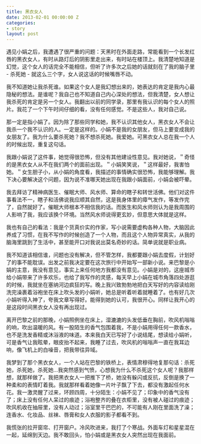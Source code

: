 ```yaml
---
title: 黑衣女人
date: 2013-02-01 00:00:00 Z
categories:
- story
layout: post
---
```


遇见小娟之后，我遭遇了很严重的问题：天黑时在外面走路，常能看到一个长发红唇的黑衣女人，有时从路灯后的阴影里走出来，有时站在楼顶上。我清楚地知道是幻觉，这个女人的话完全不能相信，但听了许多次之后她的话就刻在了我的脑子里 - 杀死她 - 就这么三个字，女人说这话的时候嘴唇不动。

我不知道她让我杀死谁。如果这个女人是我幻想出来的，她表达的肯定是我内心最隐秘的想法。是谁呢？我自己也不知道自己内心深处的想法，但我清楚，女人想让我杀死的肯定是另一个女人。我翻出以前的同学录，那里有我认识的每个女人的照片。我花了一个下午时间仔细的看，没有任何感觉。不是这些人，我对自己说。

那一定是指小娟了。因为除了那些同学和她，我不认识其他女人，黑衣女人不会让我杀一个我不认识的人。一定是这样的。小娟不是我的女朋友，但马上要变成我的女朋友了。我为什么要杀死她？我不想杀死她。我爱她。可黑衣女人总在我一个人的时候出现，重复这句话。

我跟小娟说了这件事，她觉得很恐怖，但没有其他建设性意见。我对她说，＂奇怪的是黑衣女人从不在我们两个的面前出现。＂小娟笑笑说，＂这样最好，我害怕她。＂女生胆子小，从小娟的角度看，我描述的事情确实很恐怖，我能够理解。我下决心要解决这个问题，因为说不准哪天她出现在我跟小娟面前，小娟会被吓晕。

我去拜访了精神病医生、催眠大师、风水师、算命的瞎子和转世活佛。他们对这件事看法不一，瞎子和活佛说我应顺其自然，这是我身体里的瘴气发作，等发作完了，自然就好了。催眠大师根本不相信我的话。而医生和风水师则认为是我周围的人影响了我，我应该换个环境。当然风水师说得更玄妙，但意思大体就是这样。

我也有自己的看法：我是个货真价实的作家，写小说需要虚构各种人物，大脑因此养成了习惯，在我不写作的时候创造了一个人物，而且这个人物异常真实，从我的脑海里跳到了生活中，甚至能开口对我说出莫名奇妙的话。简单说就是职业病。

我不知道该相信谁，问题也没有解决，但不管怎样，我都要跟小娟去度假，计划好了的事不能耽误。出发之前我决定要在这次旅行中开始写一部新小说。来巴黎是小娟的主意，我没有意见，事实上来任何地方我都没有意见。小娟是对的，这座城市给小娟带来了许多欢乐，也给了我写作的灵感，每天早上小娟在城市角落四处游逛的时候，我就坐在塞纳河边疯狂的写。晚上我兴致勃勃地把白天写好的内容读给刚洗完澡裹着浴袍坐在床上吹头发的小娟听，她总是听着听着就睡着了。也有好几次小娟听得入神了，夸我文章写得好。能得到她的认可，我很开心。同样让我开心的是这段时间黑衣女人没有再出现过。

离开巴黎之前的那晚，小娟照例坐在床上，湿漉漉的头发低垂在胸前，吹风机嗡嗡的响，吹出温暖的风。有一股陌生的香气包围着我，不是小娟用得任何一款香水，也不是洗发香精或沐浴液的味道。本来我白天已写好了小说结尾，想读给小娟听，可是香气让我眩晕，眼皮抬不起来，我睡了过去，吹风机的嗡嗡声一直在我耳边响，像飞机上的白噪音，把我带往异域。

我梦到了那个黑衣女人，一个人站在巴黎的铁桥上，表情肃穆得地复那句话：杀死她，杀死她，杀死她…我突然感到气愤，心想我为什么不杀死这个女人呢？我那样想，就那样做了。我把黑衣女人一把推下了桥，她没有躲闪或反抗，反倒是换了一种柔和的表情盯着我。我就那样看着她像一片叶子飘了下去，都没有激起任何水花。我一激灵醒了过来，环顾四周，十分陌生：小娟不见了；印象中的香气没有了；床上没有任何人呆过的痕迹；浴袍整齐的叠在衣柜里，没有被人碰过的痕迹；吹风机收在抽屉里，没有人动过；浴室里干巴巴的，不可能有人刚在里面洗了澡；连香水、化妆品、丝袜、唇膏和女人衣服的影子都看不到。

我慌张的拉开窗帘、打开窗户。冷风吹进来，我打了个寒战。外面车灯和星星混在一起，延绵到天边。我不敢回头，怕小娟或是黑衣女人突然出现在我面前。